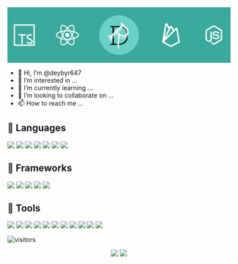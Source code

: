 <!---
deybyr647/deybyr647 is a ✨ special ✨ repository because its `README.md` (this file) appears on your GitHub profile.
You can click the Preview link to take a look at your changes.
--->

<img src="assets/deybyr647_banner.png" align="center"/>

- 👋 Hi, I’m @deybyr647
- 👀 I’m interested in ...
- 🌱 I’m currently learning ...
- 💞️ I’m looking to collaborate on ...
- 📫 How to reach me ...

## 🔧 Languages
<div>
  <img src="https://img.shields.io/badge/Language-TypeScript-informational?style=flat&logo=typescript&logoColor=white&color=21897e"/>
  <img src="https://img.shields.io/badge/Language-JavaScript-informational?style=flat&logo=javascript&logoColor=white&color=21897e"/>
  <img src="https://img.shields.io/badge/Language-Java-informational?style=flat&logo=openjdk&logoColor=white&color=21897e"/>
  <img src="https://img.shields.io/badge/Language-Python-informational?style=flat&logo=python&logoColor=white&color=21897e"/>
  <img src="https://img.shields.io/badge/Language-HTML5-informational?style=flat&logo=html5&logoColor=white&color=21897e"/>
  <img src="https://img.shields.io/badge/Language-CSS3-informational?style=flat&logo=css3&logoColor=white&color=21897e"/>
  <img src="https://img.shields.io/badge/Language-JSON-informational?style=flat&logo=json&logoColor=white&color=21897e"/>  
</div>

## 🔧 Frameworks
<div>
  <img src="https://img.shields.io/badge/Framework-React-informational?style=flat&logo=react&logoColor=white&color=21897e"/>
  <img src="https://img.shields.io/badge/Framework-NextJS-informational?style=flat&logo=nextdotjs&logoColor=white&color=21897e"/>
  <img src="https://img.shields.io/badge/Framework-NodeJS-informational?style=flat&logo=nodedotjs&logoColor=white&color=21897e"/>
  <img src="https://img.shields.io/badge/Framework-Bootstrap-informational?style=flat&logo=bootstrap&logoColor=white&color=21897e"/>
  <img src="https://img.shields.io/badge/Framework-Bulma-informational?style=flat&logo=bulma&logoColor=white&color=21897e"/>
</div>

## 🔧 Tools
<div>
  <img src="https://img.shields.io/badge/Cloud-Vercel-informational?style=flat&logo=vercel&logoColor=white&color=21897e"/>
  <img src="https://img.shields.io/badge/Cloud-Firebase-informational?style=flat&logo=firebase&logoColor=white&color=21897e"/>
  <img src="https://img.shields.io/badge/Tools-MongoDB-informational?style=flat&logo=mongodb&logoColor=white&color=21897e"/>
  <img src="https://img.shields.io/badge/Tools-Jamstack-informational?style=flat&logo=jamstack&logoColor=white&color=21897e"/>
  <img src="https://img.shields.io/badge/Tools-Webstorm-informational?style=flat&logo=webstorm&logoColor=white&color=21897e"/>
  <img src="https://img.shields.io/badge/Tools-GitHub-informational?style=flat&logo=github&logoColor=white&color=21897e"/>
  <img src="https://img.shields.io/badge/Tools-Insomnia-informational?style=flat&logo=insomnia&logoColor=white&color=21897e"/>
  <img src="https://img.shields.io/badge/Tools-Git-informational?style=flat&logo=git&logoColor=white&color=21897e"/>
  <img src="https://img.shields.io/badge/Tools-Hyper-informational?style=flat&logo=hyper&logoColor=white&color=21897e"/>
  <img src="https://img.shields.io/badge/Tools-pnpm-informational?style=flat&logo=pnpm&logoColor=white&color=21897e"/>  
  <img src="https://img.shields.io/badge/OS-MacOS-informational?style=flat&logo=apple&logoColor=white&color=21897e"/>
</div>

![visitors](https://visitor-badge.glitch.me/badge?page_id=deybyr647)

<div align="center">
  <img height="180em" src="https://github-readme-stats.vercel.app/api?username=deybyr647&show_icons=true&count_private=true&include_all_commits=true&theme=vue" 
       media="(prefers-color-scheme: light), (prefers-color-scheme: no-preference)"/>
  <img height="180em" src="https://github-readme-stats.vercel.app/api/top-langs/?username=deybyr647&show_icons=true&layout=compact&langs_count=8&theme=vue"
       media="(prefers-color-scheme: light), (prefers-color-scheme: no-preference)"/>
</div>
